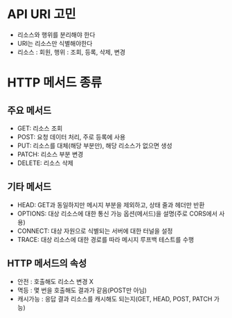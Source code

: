 # API URI 고민
- 리소스와 행위를 분리해야 한다
- URI는 리소스만 식별해야한다
- 리소스 : 회원, 행위 : 조회, 등록, 삭제, 변경
# HTTP 메서드 종류
## 주요 메서드
- GET: 리소스 조회
- POST: 요청 데이터 처리, 주로 등록에 사용
- PUT: 리소스를 대체(해당 부분만), 해당 리소스가 없으면 생성
- PATCH: 리소스 부분 변경
- DELETE: 리소스 삭제
## 기타 메서드
- HEAD: GET과 동일하지만 메시지 부분을 제외하고, 상태 줄과 헤더만 반환
- OPTIONS: 대상 리소스에 대한 통신 가능 옵션(메서드)을 설명(주로 CORS에서 사용)
- CONNECT: 대상 자원으로 식별되는 서버에 대한 터널을 설정
- TRACE: 대상 리소스에 대한 경로를 따라 메시지 루프백 테스트를 수행
## HTTP 메서드의 속성
- 안전 : 호출해도 리소스 변경 X
- 멱등 : 몇 번을 호출해도 결과가 같음(POST만 아님)
- 캐시가능 : 응답 결과 리소스를 캐시해도 되는지(GET, HEAD, POST, PATCH 가능)
